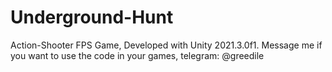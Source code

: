 # Underground-Hunt
Action-Shooter FPS Game, Developed with Unity 2021.3.0f1. Message me if you want to use the code in your games, telegram: @greedile

